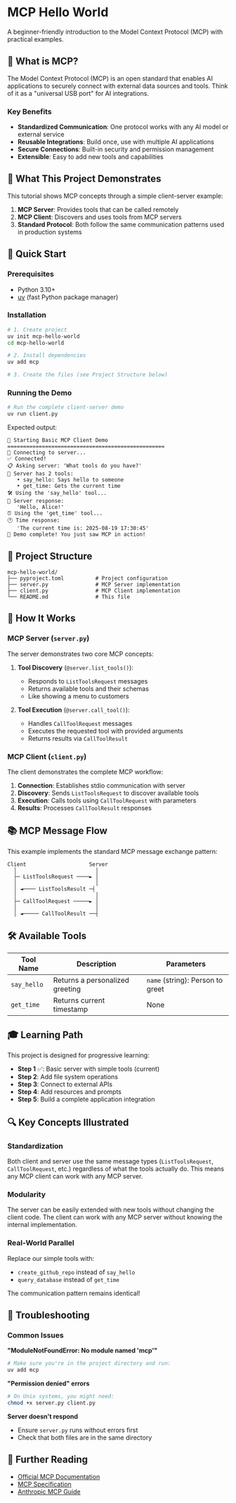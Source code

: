 # MCP Hello World

A beginner-friendly introduction to the Model Context Protocol (MCP) with practical examples.

## 📖 What is MCP?

The Model Context Protocol (MCP) is an open standard that enables AI applications to securely connect with external data sources and tools. Think of it as a "universal USB port" for AI integrations.

### Key Benefits
- **Standardized Communication**: One protocol works with any AI model or external service
- **Reusable Integrations**: Build once, use with multiple AI applications
- **Secure Connections**: Built-in security and permission management
- **Extensible**: Easy to add new tools and capabilities

## 🎯 What This Project Demonstrates

This tutorial shows MCP concepts through a simple client-server example:

1. **MCP Server**: Provides tools that can be called remotely
2. **MCP Client**: Discovers and uses tools from MCP servers
3. **Standard Protocol**: Both follow the same communication patterns used in production systems

## 🚀 Quick Start

### Prerequisites
- Python 3.10+
- [uv](https://docs.astral.sh/uv/) (fast Python package manager)

### Installation

```bash
# 1. Create project
uv init mcp-hello-world
cd mcp-hello-world

# 2. Install dependencies
uv add mcp

# 3. Create the files (see Project Structure below)
```

### Running the Demo

```bash
# Run the complete client-server demo
uv run client.py
```

Expected output:
```
🤖 Starting Basic MCP Client Demo
==================================================
🔗 Connecting to server...
✅ Connected!
📋 Asking server: 'What tools do you have?'
📝 Server has 2 tools:
   • say_hello: Says hello to someone
   • get_time: Gets the current time
🛠️ Using the 'say_hello' tool...
💬 Server response:
   'Hello, Alice!'
⏰ Using the 'get_time' tool...
🕐 Time response:
   'The current time is: 2025-08-19 17:30:45'
🎉 Demo complete! You just saw MCP in action!
```

## 📁 Project Structure

```
mcp-hello-world/
├── pyproject.toml          # Project configuration
├── server.py               # MCP Server implementation
├── client.py               # MCP Client implementation
└── README.md               # This file
```

## 🔧 How It Works

### MCP Server (`server.py`)

The server demonstrates two core MCP concepts:

1. **Tool Discovery** (`@server.list_tools()`):
   - Responds to `ListToolsRequest` messages
   - Returns available tools and their schemas
   - Like showing a menu to customers

2. **Tool Execution** (`@server.call_tool()`):
   - Handles `CallToolRequest` messages
   - Executes the requested tool with provided arguments
   - Returns results via `CallToolResult`

### MCP Client (`client.py`)

The client demonstrates the complete MCP workflow:

1. **Connection**: Establishes stdio communication with server
2. **Discovery**: Sends `ListToolsRequest` to discover available tools
3. **Execution**: Calls tools using `CallToolRequest` with parameters
4. **Results**: Processes `CallToolResult` responses

## 📚 MCP Message Flow

This example implements the standard MCP message exchange pattern:

```
Client                    Server
  │                         │
  ├─ ListToolsRequest ────► │
  │                         │
  │ ◄──── ListToolsResult ─┤
  │                         │
  ├─ CallToolRequest ─────► │
  │                         │
  │ ◄───── CallToolResult ──┤
```

## 🛠️ Available Tools

| Tool Name | Description | Parameters |
|-----------|-------------|------------|
| `say_hello` | Returns a personalized greeting | `name` (string): Person to greet |
| `get_time` | Returns current timestamp | None |

## 🎓 Learning Path

This project is designed for progressive learning:

- **Step 1** ✅: Basic server with simple tools (current)
- **Step 2**: Add file system operations
- **Step 3**: Connect to external APIs
- **Step 4**: Add resources and prompts
- **Step 5**: Build a complete application integration

## 🔍 Key Concepts Illustrated

### Standardization
Both client and server use the same message types (`ListToolsRequest`, `CallToolRequest`, etc.) regardless of what the tools actually do. This means any MCP client can work with any MCP server.

### Modularity
The server can be easily extended with new tools without changing the client code. The client can work with any MCP server without knowing the internal implementation.

### Real-World Parallel
Replace our simple tools with:
- `create_github_repo` instead of `say_hello`
- `query_database` instead of `get_time`

The communication pattern remains identical!

## 🐛 Troubleshooting

### Common Issues

**"ModuleNotFoundError: No module named 'mcp'"**
```bash
# Make sure you're in the project directory and run:
uv add mcp
```

**"Permission denied" errors**
```bash
# On Unix systems, you might need:
chmod +x server.py client.py
```

**Server doesn't respond**
- Ensure `server.py` runs without errors first
- Check that both files are in the same directory

## 📖 Further Reading

- [Official MCP Documentation](https://modelcontextprotocol.io/)
- [MCP Specification](https://spec.modelcontextprotocol.io/)
- [Anthropic MCP Guide](https://docs.anthropic.com/en/docs/build-with-claude/mcp)

